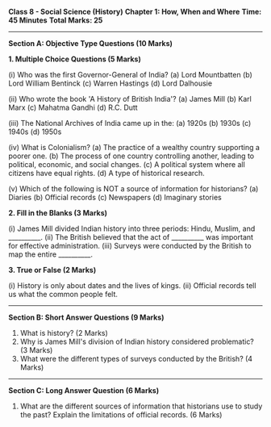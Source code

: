 
**Class 8 - Social Science (History)**
**Chapter 1: How, When and Where**
**Time: 45 Minutes**
**Total Marks: 25**

---

**Section A: Objective Type Questions (10 Marks)**

**1. Multiple Choice Questions (5 Marks)**

(i) Who was the first Governor-General of India?
    (a) Lord Mountbatten
    (b) Lord William Bentinck
    (c) Warren Hastings
    (d) Lord Dalhousie

(ii) Who wrote the book 'A History of British India'?
    (a) James Mill
    (b) Karl Marx
    (c) Mahatma Gandhi
    (d) R.C. Dutt

(iii) The National Archives of India came up in the:
    (a) 1920s
    (b) 1930s
    (c) 1940s
    (d) 1950s

(iv) What is Colonialism?
    (a) The practice of a wealthy country supporting a poorer one.
    (b) The process of one country controlling another, leading to political, economic, and social changes.
    (c) A political system where all citizens have equal rights.
    (d) A type of historical research.

(v) Which of the following is NOT a source of information for historians?
    (a) Diaries
    (b) Official records
    (c) Newspapers
    (d) Imaginary stories

**2. Fill in the Blanks (3 Marks)**

(i) James Mill divided Indian history into three periods: Hindu, Muslim, and __________.
(ii) The British believed that the act of __________ was important for effective administration.
(iii) Surveys were conducted by the British to map the entire __________.

**3. True or False (2 Marks)**

(i) History is only about dates and the lives of kings.
(ii) Official records tell us what the common people felt.

---

**Section B: Short Answer Questions (9 Marks)**

1.  What is history? (2 Marks)
2.  Why is James Mill's division of Indian history considered problematic? (3 Marks)
3.  What were the different types of surveys conducted by the British? (4 Marks)

---

**Section C: Long Answer Question (6 Marks)**

1.  What are the different sources of information that historians use to study the past? Explain the limitations of official records. (6 Marks)
